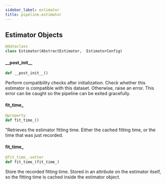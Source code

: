 ```yaml
---
sidebar_label: estimator
title: pipeline.estimator
---
```


## Estimator Objects

```python
@dataclass
class Estimator(AbstractEstimator,  EstimatorConfig)
```

#### \_\_post\_init\_\_

```python
def __post_init__()
```

Perform compatibility checks after initialization. Check whether this
estimator is compatible with this dataset. Otherwise, raise an error. This error
can be caught so the pipeline can be exited gracefully.

#### fit\_time\_

```python
@property
def fit_time_()
```

&quot;Retrieves the estimator fitting time. Either the cached fitting time, or
the time that was just recorded.

#### fit\_time\_

```python
@fit_time_.setter
def fit_time_(fit_time_)
```

Store the recorded fitting time. Stored in an attribute on the estimator
itself, so the fitting time is cached inside the estimator object.

